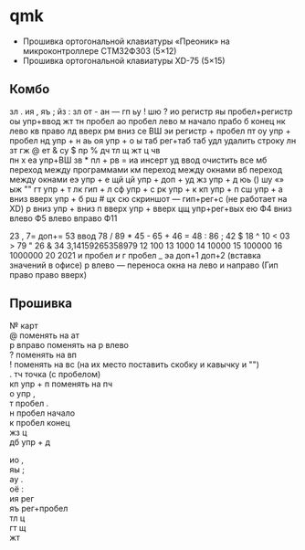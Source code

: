 # qmk
- Прошивка ортогональной клавиатуры «Преоник» на микроконтроллере СТМ32Ф303 (5×12)
- Прошивка ортогональной клавиатуры XD-75 (5×15)

## Комбо
зл . 
ия , 
яъ ;
йз : 
зл 
от -
ан  —
гп 
ьу !
шю ?
ио регистр
яы пробел+регистр
оы упр+ввод
жт 
тн пробел
ао пробел
лево м начало
прабо б конец
нк лево
кв право
лд вверх
рм вниз
се ВШ
эи регистр + пробел
пт
оу упр + пробел
нд упр + н
аь
оя упр + о
ы таб рег+таб
таб удл удалить строку
лн
зт
гж @
ет &
су $
пр %
дч
тл щ
жт ц 
чв  
пн х 
еа упр+ВШ
зв *
пл +
рв =
иа инсерт
уд ввод очистить все
мб переход между программами
км переход между окнами 
вб переход между окнами
еэ упр + е
щй
цй упр + доп + уд
жз упр + д
юь ()
шу «»
ыж ""
гт упр + т
лк гип + л
сф упр + с
рк упр + к
кп упр + п
сш упр + а
вниз вверх упр + б
рш #
цх
сю скриншот — гип+рег+с (не работает на XD)
р вниз упр + вниз
п вверх упр + вверх
цщ упр+рег+вых
ею Ф4
вниз влево Ф5
влево вправо Ф11

23 ,
7= доп+=
53 ввод
78 /
89 *
45 -
65 +
46 =
48 :
86 ;
42 $
18 ^
10 <
03 >
79 "
26 &
34 3,14159265358979
12 100 
13 1000 
14 10000 
15 100000 
16 1000000 
20 2021 
и пробел _и_
г пробел _
эа доп+1 доп+2 (вставка значений в офисе)
р влево — переноса окна на лево и направо (Гип право право вверх)

## Прошивка
№ карт  
@ поменять на ат  
р вправо поменять на р влево  
? поменять на вп   
! поменять на вс (на их место поставить скобку и кавычку и "")  
. тч точка (с пробелом)  
кп упр + п поменять на пч  
о упр ,  
т пробел .  
н пробел начало  
к пробел конец  
жз ц  
дб упр + д  

ио ,  
яы ;  
ау .  
оё :  
ия рег  
яъ рег+пробел  
тл ц  
гт щ  
жт  

